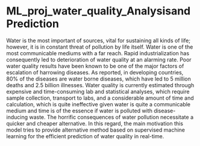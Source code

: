 # ML_proj_water_quality_AnalysisandPrediction

Water is the most important of sources, vital for sustaining all kinds of life; however, it is in constant threat of pollution by life itself. Water is one of the most communicable mediums with a far reach. Rapid industrialization has consequently led to deterioration of water quality at an alarming rate. Poor water quality results have been known to be one of the major factors of escalation of harrowing diseases. As reported, in developing countries, 80% of the diseases are water borne diseases, which have led to 5 million deaths and 2.5 billion illnesses.
Water quality is currently estimated through expensive and time-consuming lab and statistical analyses, which require sample collection, transport to labs, and a considerable amount of time and calculation, which is quite ineffective given water is quite a communicable medium and time is of the essence if water is polluted with disease-inducing waste. The horrific consequences of water pollution necessitate a quicker and cheaper alternative.
In this regard, the main motivation this model tries to provide alternative method based on supervised machine learning for the efficient prediction of water quality in real-time.
